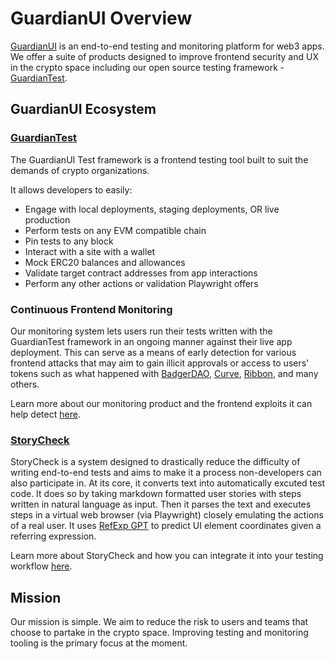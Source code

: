 # GuardianUI Overview

[GuardianUI](https://www.guardianui.com/) is an end-to-end testing and monitoring platform for web3 apps. We offer a suite of products designed to improve frontend security and UX in the crypto space including our open source testing framework - [GuardianTest](https://github.com/GuardianUI/guardianui).

## GuardianUI Ecosystem

### [GuardianTest](https://github.com/GuardianUI/guardianui)
The GuardianUI Test framework is a frontend testing tool built to suit the demands of crypto organizations.

It allows developers to easily:

* Engage with local deployments, staging deployments, OR live production
* Perform tests on any EVM compatible chain
* Pin tests to any block
* Interact with a site with a wallet
* Mock ERC20 balances and allowances
* Validate target contract addresses from app interactions
* Perform any other actions or validation Playwright offers


### Continuous Frontend Monitoring

Our monitoring system lets users run their tests written with the GuardianTest framework in an ongoing manner against their live app deployment. This can serve as a means of early detection for various frontend attacks that may aim to gain illicit approvals or access to users' tokens such as what happened with [BadgerDAO](https://www.coindesk.com/business/2021/12/02/badger-dao-protocol-suffers-10m-exploit/), [Curve](https://cointelegraph.com/news/curve-finance-exploit-experts-dissect-what-went-wrong), [Ribbon](https://twitter.com/ribbonfinance/status/1540250826156871681?lang=en), and many others.

Learn more about our monitoring product and the frontend exploits it can help detect [here](https://www.guardianui.com/).

### [StoryCheck](https://github.com/GuardianUI/storycheck)

StoryCheck is a system designed to drastically reduce the difficulty of writing end-to-end tests and aims to make it a process non-developers can also participate in. At its core, it converts text into automatically excuted test code. It does so by taking markdown formatted user stories with steps written in natural language as input. Then it parses the text and executes steps in a virtual web browser (via Playwright) closely emulating the actions of a real user. It uses [RefExp GPT](https://huggingface.co/spaces/GuardianUI/ui-refexp-click) to predict UI element coordinates given a referring expression.

Learn more about StoryCheck and how you can integrate it into your testing workflow [here](https://github.com/GuardianUI/storycheck).

###

## Mission

Our mission is simple. We aim to reduce the risk to users and teams that choose to partake in the crypto space. Improving testing and monitoring tooling is the primary focus at the moment.
